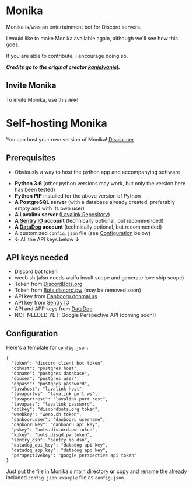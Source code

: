 # Monika
Monika ~~is~~/was an entertainment bot for Discord servers.

I would like to make Monika available again, although we'll see how this goes.

If you are able to contribute, I encourage doing so.

**_Credits go to the original creator [kanielyaniel](https://github.com/kanielyaniel)._**

## Invite Monika
To invite Monika, use this *~~link~~*!

# Self-hosting Monika
You can host your own version of Monika! [Disclaimer](https://github.com/gpago/Monika/wiki/Self-hosting-Disclaimer)

## Prerequisites
- Obviously a way to host the python app and accompanying software
* **Python 3.6** (other python versions may work, but only the version here has been tested)
* **Python PIP** installed for the above version of Python
* **A PostgreSQL server** (with a database already created, preferably empty and with its own user)
* **A Lavalink server** ([Lavalink Repository](https://github.com/Frederikam/Lavalink))
* **A [Sentry IO](https://sentry.io/) account** (technically optional, but recommended)
* **A [DataDog](https://www.datadoghq.com/) account** (technically optional, but recommended)
* A customized `config.json` file (see [Configuration](https://github.com/gpago/Monika#configuration) below)
* ↓ All the API keys below ↓

## API keys needed
* Discord bot token
* weeb.sh (also needs waifu insult scope and generate love ship scope)
* Token from [DiscordBots.org](https://discordbots.org/)
* Token from [Bots.discord.pw](https://bots.discord.pw/) (may be removed soon)
* API key from [Danbooru.donmai.us](https://danbooru.donmai.us/)
* API key from [Sentry IO](https://sentry.io/)
* API and APP keys from [DataDog](https://www.datadoghq.com/)
* NOT NEEDED YET: Google Perspective API (coming soon!)

## Configuration
Here's a template for `config.json`:
```
{
  "token": "discord client bot token",
  "dbhost": "postgres host",
  "dbname": "postgres database",
  "dbuser": "postgres user",
  "dbpass": "postgres password",
  "lavahost": "lavalink host",
  "lavaportws": "lavalink port ws",
  "lavaportrest": "lavalink port rest",
  "lavapass": "lavalink password",
  "dblkey": "discordbots.org token",
  "weebkey": "weeb.sh token",
  "danbooruuser": "danbooru username",
  "danboorukey": "danbooru api key",
  "pwkey": "bots.discord.pw token",
  "kbkey": "bots.disgd.pw token",
  "sentry_dsn": "sentry.io dsn",
  "datadog_api_key": "datadog api key",
  "datadog_app_key": "datadog app key",
  "perspectivekey": "google perspective api token"
}
```
Just put the file in Monika's main directory **or** copy and rename the already included `config.json.example` file as `config.json`.
